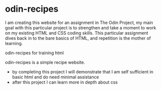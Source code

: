 # odin-recipes

I am creating this website for an assignment in The Odin Project, my main goal with this particular project is to strengthen and take a moment to work on my existing HTML and CSS coding skills. This particular assignment dives back in to the bare basics of HTML, and repetition is the mother of learning.


odin-recipes for training html

odin-recipes is a simple recipe website.

- by completing this project I will demonstrate that I am self sufficient in basic html and do need minimal assistance
- after this project I can learn more in depth about css

